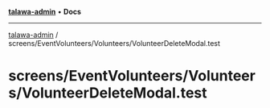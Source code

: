 [**talawa-admin**](../../../../README.md) • **Docs**

***

[talawa-admin](../../../../modules.md) / screens/EventVolunteers/Volunteers/VolunteerDeleteModal.test

# screens/EventVolunteers/Volunteers/VolunteerDeleteModal.test
